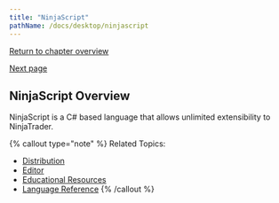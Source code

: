 ```yaml
---
title: "NinjaScript"
pathName: /docs/desktop/ninjascript
---
```


[Return to chapter overview](/docs/desktop/ninjascript)

[Next page](/docs/desktop/code_breaking_changes)

## NinjaScript Overview

NinjaScript is a C# based language that allows unlimited extensibility to NinjaTrader.

{% callout type="note" %}
Related Topics:

- [Distribution](/docs/desktop/distribution)
- [Editor](/docs/desktop/editor)
- [Educational Resources](/docs/desktop/educational_resources)
- [Language Reference](/docs/desktop/language_reference_wip)
{% /callout %}
